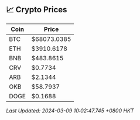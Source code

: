 ## 📈 Crypto Prices

| Coin | Price |
| ---- | ----- |
| BTC | $68073.0385 |
| ETH | $3910.6178 |
| BNB | $483.8615 |
| CRV | $0.7734 |
| ARB | $2.1344 |
| OKB | $58.7937 |
| DOGE | $0.1688 |

_Last Updated: 2024-03-09 10:02:47.745 +0800 HKT_
